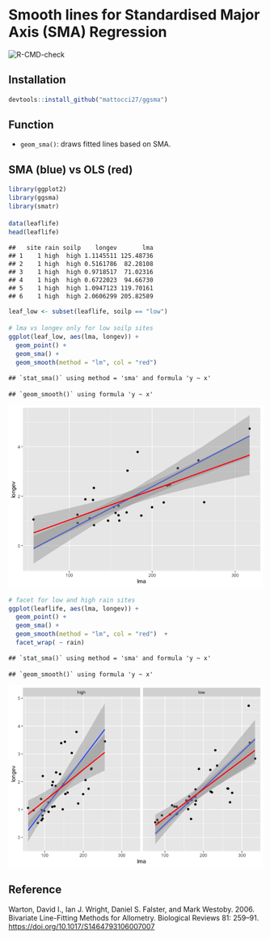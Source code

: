 
# Smooth lines for Standardised Major Axis (SMA) Regression

![R-CMD-check](https://github.com/mattocci27/ggsma/workflows/R-CMD-check/badge.svg?branch=master)

## Installation

``` r
devtools::install_github("mattocci27/ggsma")
```

## Function

-   `geom_sma()`: draws fitted lines based on SMA.

## SMA (blue) vs OLS (red)

``` r
library(ggplot2)
library(ggsma)
library(smatr)

data(leaflife)
head(leaflife)
```

    ##   site rain soilp    longev       lma
    ## 1    1 high  high 1.1145511 125.48736
    ## 2    1 high  high 0.5161786  82.28108
    ## 3    1 high  high 0.9718517  71.02316
    ## 4    1 high  high 0.6722023  94.66730
    ## 5    1 high  high 1.0947123 119.70161
    ## 6    1 high  high 2.0606299 205.82589

``` r
leaf_low <- subset(leaflife, soilp == "low")

# lma vs longev only for low soilp sites
ggplot(leaf_low, aes(lma, longev)) +
  geom_point() +
  geom_sma() +
  geom_smooth(method = "lm", col = "red") 
```

    ## `stat_sma()` using method = 'sma' and formula 'y ~ x'

    ## `geom_smooth()` using formula 'y ~ x'

![](README_files/figure-gfm/unnamed-chunk-3-1.png)<!-- -->

``` r
# facet for low and high rain sites 
ggplot(leaflife, aes(lma, longev)) +
  geom_point() +
  geom_sma() +
  geom_smooth(method = "lm", col = "red")  +
  facet_wrap( ~ rain)
```

    ## `stat_sma()` using method = 'sma' and formula 'y ~ x'

    ## `geom_smooth()` using formula 'y ~ x'

![](README_files/figure-gfm/unnamed-chunk-4-1.png)<!-- -->

## Reference

Warton, David I., Ian J. Wright, Daniel S. Falster, and Mark Westoby.
2006. Bivariate Line-Fitting Methods for Allometry. Biological Reviews
81: 259–91. <https://doi.org/10.1017/S1464793106007007>
